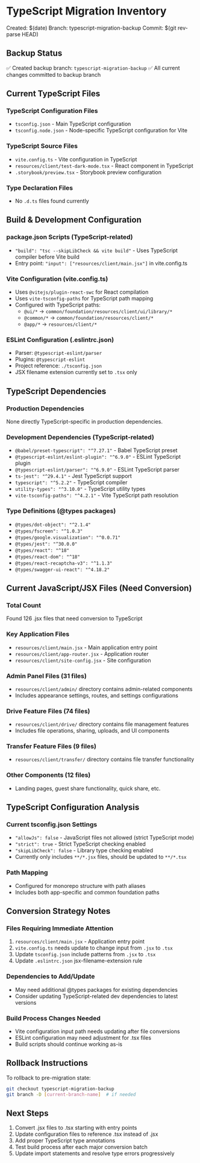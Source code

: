 # TypeScript Migration Inventory

Created: $(date)
Branch: typescript-migration-backup
Commit: $(git rev-parse HEAD)

## Backup Status
✅ Created backup branch: `typescript-migration-backup`
✅ All current changes committed to backup branch

## Current TypeScript Files

### TypeScript Configuration Files
- `tsconfig.json` - Main TypeScript configuration
- `tsconfig.node.json` - Node-specific TypeScript configuration for Vite

### TypeScript Source Files
- `vite.config.ts` - Vite configuration in TypeScript
- `resources/client/test-dark-mode.tsx` - React component in TypeScript  
- `.storybook/preview.tsx` - Storybook preview configuration

### Type Declaration Files
- No `.d.ts` files found currently

## Build & Development Configuration

### package.json Scripts (TypeScript-related)
- `"build": "tsc --skipLibCheck && vite build"` - Uses TypeScript compiler before Vite build
- Entry point: `"input": ["resources/client/main.jsx"]` in vite.config.ts

### Vite Configuration (vite.config.ts)
- Uses `@vitejs/plugin-react-swc` for React compilation
- Uses `vite-tsconfig-paths` for TypeScript path mapping
- Configured with TypeScript paths:
  - `@ui/*` → `common/foundation/resources/client/ui/library/*`
  - `@common/*` → `common/foundation/resources/client/*`
  - `@app/*` → `resources/client/*`

### ESLint Configuration (.eslintrc.json)
- Parser: `@typescript-eslint/parser`
- Plugins: `@typescript-eslint`
- Project reference: `./tsconfig.json`
- JSX filename extension currently set to `.tsx` only

## TypeScript Dependencies

### Production Dependencies
None directly TypeScript-specific in production dependencies.

### Development Dependencies (TypeScript-related)
- `@babel/preset-typescript": "^7.27.1"` - Babel TypeScript preset
- `@typescript-eslint/eslint-plugin": "^6.9.0"` - ESLint TypeScript plugin
- `@typescript-eslint/parser": "^6.9.0"` - ESLint TypeScript parser
- `ts-jest": "^29.4.1"` - Jest TypeScript support
- `typescript": "^5.2.2"` - TypeScript compiler
- `utility-types": "^3.10.0"` - TypeScript utility types
- `vite-tsconfig-paths": "^4.2.1"` - Vite TypeScript path resolution

### Type Definitions (@types packages)
- `@types/dot-object": "^2.1.4"`
- `@types/fscreen": "^1.0.3"`
- `@types/google.visualization": "^0.0.71"`
- `@types/jest": "^30.0.0"`
- `@types/react": "^18"`
- `@types/react-dom": "^18"`
- `@types/react-recaptcha-v3": "^1.1.3"`
- `@types/swagger-ui-react": "^4.18.2"`

## Current JavaScript/JSX Files (Need Conversion)

### Total Count
Found 126 .jsx files that need conversion to TypeScript

### Key Application Files
- `resources/client/main.jsx` - Main application entry point
- `resources/client/app-router.jsx` - Application router
- `resources/client/site-config.jsx` - Site configuration

### Admin Panel Files (31 files)
- `resources/client/admin/` directory contains admin-related components
- Includes appearance settings, routes, and settings configurations

### Drive Feature Files (74 files)
- `resources/client/drive/` directory contains file management features
- Includes file operations, sharing, uploads, and UI components

### Transfer Feature Files (9 files)
- `resources/client/transfer/` directory contains file transfer functionality

### Other Components (12 files)
- Landing pages, guest share functionality, quick share, etc.

## TypeScript Configuration Analysis

### Current tsconfig.json Settings
- `"allowJs": false` - JavaScript files not allowed (strict TypeScript mode)
- `"strict": true` - Strict TypeScript checking enabled
- `"skipLibCheck": false` - Library type checking enabled
- Currently only includes `**/*.jsx` files, should be updated to `**/*.tsx`

### Path Mapping
- Configured for monorepo structure with path aliases
- Includes both app-specific and common foundation paths

## Conversion Strategy Notes

### Files Requiring Immediate Attention
1. `resources/client/main.jsx` - Application entry point
2. `vite.config.ts` needs update to change input from `.jsx` to `.tsx`
3. Update `tsconfig.json` include patterns from `.jsx` to `.tsx`
4. Update `.eslintrc.json` jsx-filename-extension rule

### Dependencies to Add/Update
- May need additional @types packages for existing dependencies
- Consider updating TypeScript-related dev dependencies to latest versions

### Build Process Changes Needed
- Vite configuration input path needs updating after file conversions
- ESLint configuration may need adjustment for .tsx files
- Build scripts should continue working as-is

## Rollback Instructions
To rollback to pre-migration state:
```bash
git checkout typescript-migration-backup
git branch -D [current-branch-name]  # if needed
```

## Next Steps
1. Convert .jsx files to .tsx starting with entry points
2. Update configuration files to reference .tsx instead of .jsx  
3. Add proper TypeScript type annotations
4. Test build process after each major conversion batch
5. Update import statements and resolve type errors progressively

